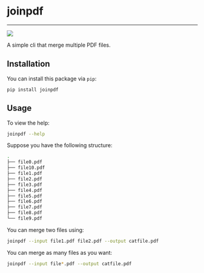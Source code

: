 # joinpdf
---

<a href="https://pypi.python.org/pypi/joinpdf"><img src="https://img.shields.io/pypi/v/joinpdf.svg"/></a>

A simple cli that merge multiple PDF files.

## Installation

You can install this package via `pip`:

```shell
pip install joinpdf
```

## Usage

To view the help:

```sh
joinpdf --help
```

Suppose you have the following structure:

```sh
.
├── file0.pdf
├── file10.pdf
├── file1.pdf
├── file2.pdf
├── file3.pdf
├── file4.pdf
├── file5.pdf
├── file6.pdf
├── file7.pdf
├── file8.pdf
└── file9.pdf
```

You can merge two files using:

```sh
joinpdf --input file1.pdf file2.pdf --output catfile.pdf
```

You can merge as many files as you want:

```sh
joinpdf --input file*.pdf --output catfile.pdf
```
